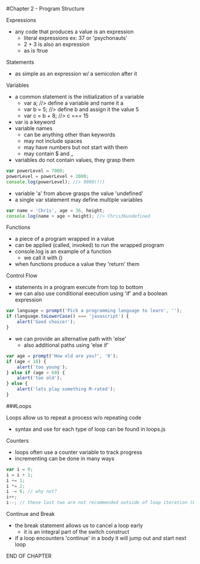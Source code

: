 #Chapter 2 - Program Structure

Expressions
- any code that produces a value is an expression
    - literal expressions ex: 37 or 'psychonauts'
    - 2 + 3 is also an expression
    - as is !true

Statements
- as simple as an expression w/ a semicolon after it

Variables
- a common statement is the initialization of a variable
    - var a; //> define a variable and name it a
    - var b = 5; //> define b and assign it the value 5
    - var c = b + 8; //> c === 15
- var is a keyword
- variable names
    - can be anything other than keywords
    - may not include spaces
    - may have numbers but not start with them
    - may contain $ and _
- variables do not contain values, they grasp them
```javascript
var powerLevel = 7000;
powerLevel = powerLevel + 2000;
console.log(powerLevel); //> 9000(!!)
```
- variable 'a' from above grasps the value 'undefined'
- a single var statement may define multiple variables
```javascript
var name = 'Chris', age = 36, height;
console.log(name + age + height); //> Chris36undefined
```
Functions
- a piece of a program wrapped in a value
- can be applied (called, invoked) to run the wrapped program
- console.log is an example of a function
    - we call it with ()
- when functions produce a value they 'return' them

Control Flow
- statements in a program execute from top to bottom
- we can also use conditional execution using 'if' and a boolean expression
```javascript
var language = prompt('Pick a programming language to learn', '');
if (language.toLowerCase() === 'javascript') {
    alert('Good choice!');
}
```
- we can provide an alternative path with 'else'
    - also additional paths using 'else if'
```javascript
var age = prompt('How old are you?', '0');
if (age < 18) {
    alert('too young');
} else if (age > 60) {
    alert('too old');
} else {
    alert('lets play something M-rated');
}
```
###Loops

Loops allow us to repeat a process w/o repeating code
- syntax and use for each type of loop can be found in loops.js

Counters
- loops often use a counter variable to track progress
- incrementing can be done in many ways
```javascript
var i = 0;
i = i + 1;
i += 1;
i *= 2;
i -= 6; // why not?
i++;
i--; // these last two are not recommended outside of loop iteration (DC:GP)
```
Continue and Break
- the break statement allows us to cancel a loop early
    - it is an integral part of the switch construct
- if a loop encounters 'continue' in a body it will jump out and start next loop

END OF CHAPTER
